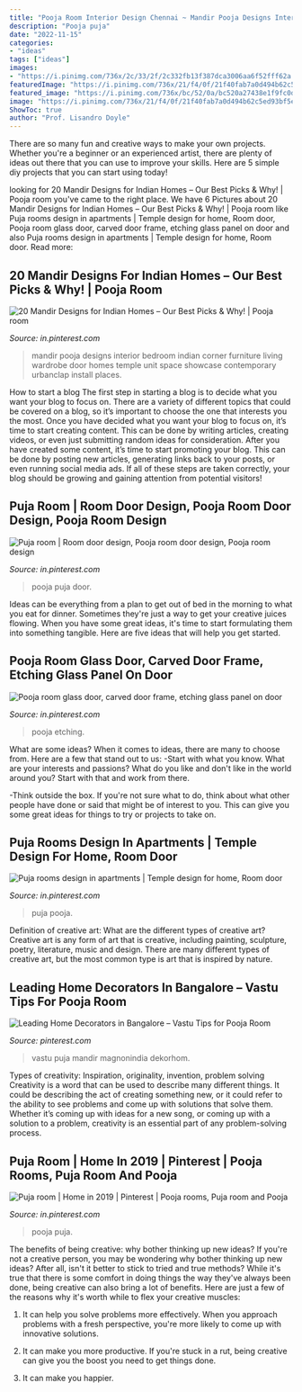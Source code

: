 ```yaml
---
title: "Pooja Room Interior Design Chennai ~ Mandir Pooja Designs Interior Bedroom Indian Corner Furniture Living Wardrobe Door Homes Temple Unit Space Showcase Contemporary Urbanclap Install Places"
description: "Pooja puja"
date: "2022-11-15"
categories:
- "ideas"
tags: ["ideas"]
images:
- "https://i.pinimg.com/736x/2c/33/2f/2c332fb13f387dca3006aa6f52fff62a.jpg"
featuredImage: "https://i.pinimg.com/736x/21/f4/0f/21f40fab7a0d494b62c5ed93bf5eed0a.jpg?b=t"
featured_image: "https://i.pinimg.com/736x/bc/52/0a/bc520a27438e1f9fc0d2443927699fca.jpg"
image: "https://i.pinimg.com/736x/21/f4/0f/21f40fab7a0d494b62c5ed93bf5eed0a.jpg?b=t"
ShowToc: true
author: "Prof. Lisandro Doyle"
---
```



There are so many fun and creative ways to make your own projects. Whether you're a beginner or an experienced artist, there are plenty of ideas out there that you can use to improve your skills. Here are 5 simple diy projects that you can start using today!

	

		
looking for 20 Mandir Designs for Indian Homes – Our Best Picks &amp; Why! | Pooja room you've came to the right place. We have 6 Pictures about 20 Mandir Designs for Indian Homes – Our Best Picks &amp; Why! | Pooja room like Puja rooms design in apartments | Temple design for home, Room door, Pooja room glass door, carved door frame, etching glass panel on door and also Puja rooms design in apartments | Temple design for home, Room door. Read more:
		
    
## 20 Mandir Designs For Indian Homes – Our Best Picks &amp; Why! | Pooja Room

<img loading=lazy src="https://i.pinimg.com/736x/ce/4d/d0/ce4dd0f3037a742fd339df09d31a6417.jpg" onerror="this.onerror=null;this.src='https://tse3.mm.bing.net/th?id=OIP.acEAiPcgmb7bB1XYTA-XGgHaJ8&amp;pid=15.1';" alt="20 Mandir Designs for Indian Homes – Our Best Picks &amp; Why! | Pooja room">

_Source: in.pinterest.com_

>mandir pooja designs interior bedroom indian corner furniture living wardrobe door homes temple unit space showcase contemporary urbanclap install places. 

	

How to start a blog
The first step in starting a blog is to decide what you want your blog to focus on. There are a variety of different topics that could be covered on a blog, so it’s important to choose the one that interests you the most. Once you have decided what you want your blog to focus on, it’s time to start creating content. This can be done by writing articles, creating videos, or even just submitting random ideas for consideration. After you have created some content, it’s time to start promoting your blog. This can be done by posting new articles, generating links back to your posts, or even running social media ads. If all of these steps are taken correctly, your blog should be growing and gaining attention from potential visitors!

    
## Puja Room | Room Door Design, Pooja Room Door Design, Pooja Room Design

<img loading=lazy src="https://i.pinimg.com/736x/2c/33/2f/2c332fb13f387dca3006aa6f52fff62a.jpg" onerror="this.onerror=null;this.src='https://tse3.mm.bing.net/th?id=OIP.kosdQKRF0XyocpqNPlO0XQHaLO&amp;pid=15.1';" alt="Puja room | Room door design, Pooja room door design, Pooja room design">

_Source: in.pinterest.com_

>pooja puja door. 

	

Ideas can be everything from a plan to get out of bed in the morning to what you eat for dinner. Sometimes they're just a way to get your creative juices flowing. When you have some great ideas, it's time to start formulating them into something tangible. Here are five ideas that will help you get started.

    
## Pooja Room Glass Door, Carved Door Frame, Etching Glass Panel On Door

<img loading=lazy src="https://i.pinimg.com/736x/bc/52/0a/bc520a27438e1f9fc0d2443927699fca.jpg" onerror="this.onerror=null;this.src='https://tse1.mm.bing.net/th?id=OIP.ZmALpCl0n-2C1wQoWIrtPgHaO9&amp;pid=15.1';" alt="Pooja room glass door, carved door frame, etching glass panel on door">

_Source: in.pinterest.com_

>pooja etching. 

	

What are some ideas?
When it comes to ideas, there are many to choose from. Here are a few that stand out to us:
-Start with what you know. What are your interests and passions? What do you like and don't like in the world around you? Start with that and work from there.

-Think outside the box. If you're not sure what to do, think about what other people have done or said that might be of interest to you. This can give you some great ideas for things to try or projects to take on.

    
## Puja Rooms Design In Apartments | Temple Design For Home, Room Door

<img loading=lazy src="https://i.pinimg.com/736x/c8/2d/3d/c82d3dc9cc5efe4bc103d9ba9014bc31.jpg" onerror="this.onerror=null;this.src='https://tse1.mm.bing.net/th?id=OIP.hDGEqxzRGBE7mkpky3MfmwHaKp&amp;pid=15.1';" alt="Puja rooms design in apartments | Temple design for home, Room door">

_Source: in.pinterest.com_

>puja pooja. 

	

Definition of creative art: What are the different types of creative art?
Creative art is any form of art that is creative, including painting, sculpture, poetry, literature, music and design. There are many different types of creative art, but the most common type is art that is inspired by nature.

    
## Leading Home Decorators In Bangalore﻿ – Vastu Tips For Pooja Room

<img loading=lazy src="https://i.pinimg.com/736x/3d/5a/55/3d5a55227884e282b3cdc4c35be31ba5.jpg" onerror="this.onerror=null;this.src='https://tse3.mm.bing.net/th?id=OIP._2JQe0tSPk5f3GvvYUctHAHaJQ&amp;pid=15.1';" alt="Leading Home Decorators in Bangalore﻿ – Vastu Tips for Pooja Room">

_Source: pinterest.com_

>vastu puja mandir magnonindia dekorhom. 

	

Types of creativity: Inspiration, originality, invention, problem solving
Creativity is a word that can be used to describe many different things. It could be describing the act of creating something new, or it could refer to the ability to see problems and come up with solutions that solve them. Whether it’s coming up with ideas for a new song, or coming up with a solution to a problem, creativity is an essential part of any problem-solving process.

    
## Puja Room | Home In 2019 | Pinterest | Pooja Rooms, Puja Room And Pooja

<img loading=lazy src="https://i.pinimg.com/736x/21/f4/0f/21f40fab7a0d494b62c5ed93bf5eed0a.jpg?b=t" onerror="this.onerror=null;this.src='https://tse1.mm.bing.net/th?id=OIP.LDMvsT84fcowBqpvUv_2KgHaLO&amp;pid=15.1';" alt="Puja room | Home in 2019 | Pinterest | Pooja rooms, Puja room and Pooja">

_Source: in.pinterest.com_

>pooja puja. 

	

The benefits of being creative: why bother thinking up new ideas?
If you're not a creative person, you may be wondering why bother thinking up new ideas? After all, isn't it better to stick to tried and true methods? While it's true that there is some comfort in doing things the way they've always been done, being creative can also bring a lot of benefits. Here are just a few of the reasons why it's worth while to flex your creative muscles:
1. It can help you solve problems more effectively. When you approach problems with a fresh perspective, you're more likely to come up with innovative solutions.

2. It can make you more productive. If you're stuck in a rut, being creative can give you the boost you need to get things done.

3. It can make you happier.

